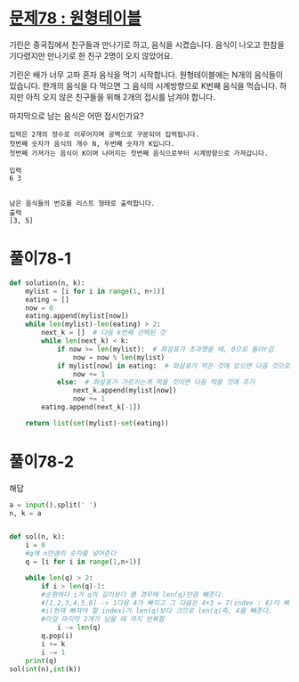 # [문제78 : 원형테이블](https://www.notion.so/78-c6f74f04a0d2494b9cf10615c11f2b68)

기린은 중국집에서 친구들과 만나기로 하고, 음식을 시켰습니다.
음식이 나오고 한참을 기다렸지만 만나기로 한 친구 2명이 오지 않았어요.

기린은 배가 너무 고파 혼자 음식을 먹기 시작합니다. 원형테이블에는 N개의 음식들이 있습니다.
한개의 음식을 다 먹으면 그 음식의 시계방향으로 K번째 음식을 먹습니다.
하지만 아직 오지 않은 친구들을 위해 2개의 접시를 남겨야 합니다.

마지막으로 남는 음식은 어떤 접시인가요?

    입력은 2개의 정수로 이루어지며 공백으로 구분되어 입력됩니다.
    첫번째 숫자가 음식의 개수 N, 두번째 숫자가 K입니다.
    첫번째 가져가는 음식이 K이며 나머지는 첫번째 음식으로부터 시계방향으로 가져갑니다.

    입력
    6 3


    남은 음식들의 번호를 리스트 형태로 출력합니다.
    출력
    [3, 5]

# 풀이78-1

``` python
def solution(n, k):
    mylist = [i for i in range(1, n+1)]
    eating = []
    now = 0
    eating.append(mylist[now])
    while len(mylist)-len(eating) > 2:
        next_k = []  # 다음 k번째 선택된 것
        while len(next_k) < k:
            if now >= len(mylist):  # 화살표가 초과했을 때, 0으로 돌아r감
                now = now % len(mylist)
            if mylist[now] in eating:  # 화살표가 먹은 것에 있으면 다음 것으로 바꿈
                now += 1
            else:  # 화살표가 가르키는게 먹을 것이면 다음 먹을 것에 추가
                next_k.append(mylist[now])
                now += 1
        eating.append(next_k[-1])

    return list(set(mylist)-set(eating))
```

# 풀이78-2

해답

``` python
a = input().split(' ')
n, k = a


def sol(n, k):
    i = 0
    #q에 n만큼의 숫자를 넣어준다
    q = [i for i in range(1,n+1)]

    while len(q) > 2:
        if i > len(q)-1:
        #순환하다 i가 q의 길이보다 클 경우에 len(q)만큼 빼준다.
        #[1,2,3,4,5,6] -> 1다음 4가 빠지고 그 다음은 4+3 = 7(index : 6)이 빠져야 하는데 
        #i(현재 빠져야 할 index)가 len(q)보다 크므로 len(q)즉, 4를 빼준다. 
        #이걸 마지막 2개가 남을 때 까지 반복함
            i -= len(q)
        q.pop(i)
        i += k
        i -= 1
    print(q)
sol(int(n),int(k))
```
